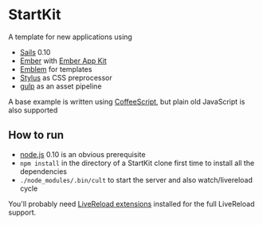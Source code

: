 # StartKit

A template for new applications using

* [Sails](http://sailsjs.org) 0.10
* [Ember](http://emberjs.com) with [Ember App Kit](http://iamstef.net/ember-app-kit/)
* [Emblem](http://emblemjs.com) for templates
* [Stylus](http://learnboost.github.io/stylus/) as CSS preprocessor
* [gulp](http://gulpjs.com) as an asset pipeline

A base example is written using [CoffeeScript](http://coffeescript.org),
but plain old JavaScript is also supported

## How to run

* [node.js](http://nodejs.org) 0.10 is an obvious prerequisite
* `npm install` in the directory of a StartKit clone first time to install all
the dependencies
* `./node_modules/.bin/cult` to start the server and also watch/livereload cycle

You'll probably need [LiveReload extensions](http://feedback.livereload.com/knowledgebase/articles/86242-how-do-i-install-and-use-the-browser-extensions-)
installed for the full LiveReload support.
